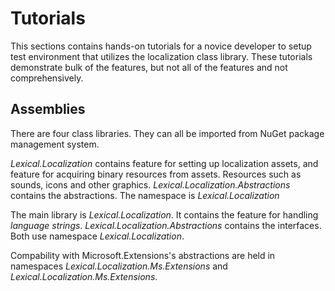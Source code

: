 ﻿# Tutorials
This sections contains hands-on tutorials for a novice developer to setup test environment that utilizes the localization class library.
These tutorials demonstrate bulk of the features, but not all of the features and not comprehensively. 

## Assemblies
There are four class libraries. They can all be imported from NuGet package management system.

*Lexical.Localization* contains feature for setting up localization assets, and feature for acquiring binary resources from assets.
Resources such as sounds, icons and other graphics. *Lexical.Localization.Abstractions* contains the abstractions.
The namespace is *Lexical.Localization*

The main library is *Lexical.Localization*. It contains the feature for handling *language strings*. 
*Lexical.Localization.Abstractions* contains the interfaces. 
Both use namespace *Lexical.Localization*.

Compability with Microsoft.Extensions's abstractions are held in namespaces *Lexical.Localization.Ms.Extensions* and *Lexical.Localization.Ms.Extensions*.


